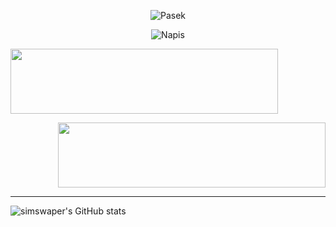 <p align="center">
  <img src="https://i.ibb.co/nw1H8KF/image.png" alt="Pasek" />
</p>


<p align="center">
  <img src="https://readme-typing-svg.herokuapp.com?font=Fira+Code&pause=1000&center=true&random=false&width=435&lines=Hi+everyone!;I'm+6un4i6ht3r.;Python+Developer;HTML+Developer;Love+play+games." alt="Napis" />
</p>

<p align="left">
  <img class="status" width="428px" height="104px" src="https://api.status.gg/discord/1180873673964535849?theme%5Bbackground%5D%5Bprimary%5D=00000000&theme%5Bbackground%5D%5Bsecondary%5D=00000000&theme%5Blogo%5D=00000000&hide%5BsmallImage%5D=true">
</p>

<p align="right">
  <img class="status" width="428px" height="104px" src="https://api.status.gg/telegram/6490503046?theme%5Bbackground%5D%5Bprimary%5D=00000000&theme%5Bbackground%5D%5Bsecondary%5D=00000000&theme%5Blogo%5D=00000000&hide%5BsmallImage%5D=true">
</p>

***

![simswaper's GitHub stats](https://github-readme-stats.vercel.app/api?username=simswaper&show_icons=true&theme=radical&locale=pl)
